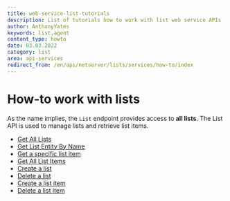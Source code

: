 ```yaml
---
title: web-service-list-tutorials
description: List of tutorials how to work with list web service APIs
author: AnthonyYates
keywords: list,agent
content_type: howto
date: 03.03.2022
category: list
area: api-services
redirect_from: /en/api/netserver/lists/services/how-to/index
---
```


# How-to work with lists

As the name implies, the `List` endpoint provides access to **all lists**. The List API is used to manage lists and retrieve list items.

* [Get All Lists][1]
* [Get List Entity By Name][2]
* [Get a specific list item][3]
* [Get All List Items][4]
* [Create a list][5]
* [Delete a list][6]
* [Create a list item][7]
* [Delete a list item][8]

<!-- Referenced links -->
[1]: get-all-lists.md
[2]: get-list-entity.md
[3]: get-list-item.md
[4]: get-list-items.md
[5]: create-list.md
[6]: delete-list.md
[7]: create-list-item.md
[8]: delete-list-item.md

<!-- Referenced images -->

